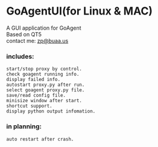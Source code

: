 GoAgentUI(for Linux & MAC)
==========

A GUI application for GoAgent <br />
Based on QT5 <br />
contact me: zp@buaa.us <br />

### includes:
	start/stop proxy by control.
	check goagent running info.
    display failed info.
    autostart proxy.py after run.
	select goagent proxy.py file.
	save/read config file.
	minisize window after start.
    shortcut support.
    display python output infomation.

### in planning:
	auto restart after crash.
